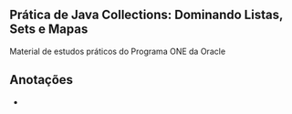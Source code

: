## Prática de  Java Collections: Dominando Listas, Sets e Mapas

Material de estudos práticos do Programa ONE da Oracle

## Anotações

* 